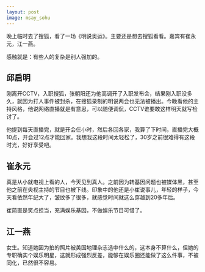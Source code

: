```yaml
---
layout: post
image: msay_sohu
---
```


晚上临时去了搜狐，看了一场《明说奥运》。主要还是想去搜狐看看。嘉宾有崔永元，江一燕。

感触就是：有些人的复杂是别人强加的。

## 邱启明

刚离开CCTV，入职搜狐，张朝阳还为他高调开了入职发布会，结果刚入职没多久，就因为打人事件被封杀，在搜狐录制的明说两会也无法被播出。今晚看他的主持风格，他说网络直播就是有意思，可以随便调侃，CCTV谁要敢这样明天就写检讨了。

他提到每天直播完，就是开会仨小时，然后各回各家，我算了下时间，直播完大概10点，开会过12点才能回家。我想我这段时间太轻松了，30岁之前很难得有这段时光，好好享受吧。

## 崔永元

真是从小就电视上看的人，今天见到真人。之前因为转基因问题也被媒体黑，甚至他之前在央视主持的节目也被下线。印象中的他还是小崔说事儿，年轻的样子，今天看依然年纪大了，皱纹多了很多，就感觉时间就这么穿越到20多年后。

崔简直是笑点担当，充满娱乐基因，不做娱乐节目可惜了。

## 江一燕

女生。知道她因为拍的照片被美国地理杂志选中什么的，这本身不算什么，但她的专职确实个娱乐明星，这就形成强烈反差，能够在娱乐圈还能做了这么件事，不被同化，已然很不容易。